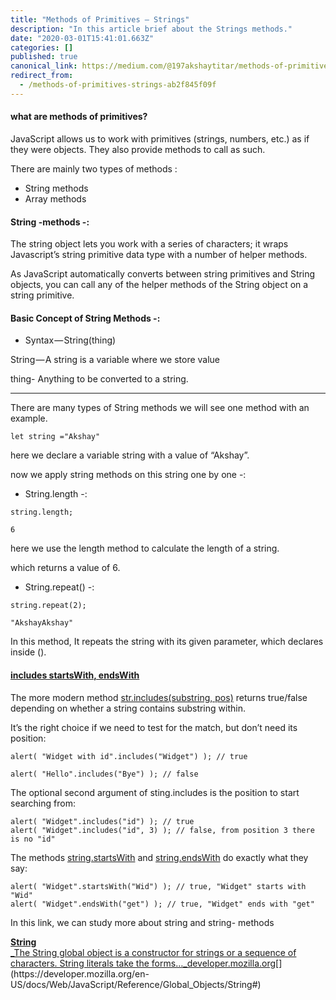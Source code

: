 ```yaml
---
title: "Methods of Primitives — Strings"
description: "In this article brief about the Strings methods."
date: "2020-03-01T15:41:01.663Z"
categories: []
published: true
canonical_link: https://medium.com/@197akshaytitar/methods-of-primitives-strings-ab2f845f09f
redirect_from:
  - /methods-of-primitives-strings-ab2f845f09f
---
```


#### what are methods of primitives?

JavaScript allows us to work with primitives (strings, numbers, etc.) as if they were objects. They also provide methods to call as such.

There are mainly two types of methods :

-   String methods
-   Array methods

#### String -methods -:

The string object lets you work with a series of characters; it wraps Javascript’s string primitive data type with a number of helper methods.

As JavaScript automatically converts between string primitives and String objects, you can call any of the helper methods of the String object on a string primitive.

#### Basic Concept of String Methods -:

-   Syntax — String(thing)

String — A string is a variable where we store value

thing- Anything to be converted to a string.

---

There are many types of String methods we will see one method with an example.

```
let string ="Akshay"
```

here we declare a variable string with a value of “Akshay”.

now we apply string methods on this string one by one -:

-   String.length -:

```
string.length;

6
```

here we use the length method to calculate the length of a string.

which returns a value of 6.

-   String.repeat() -:

```
string.repeat(2);

"AkshayAkshay"
```

In this method, It repeats the string with its given parameter, which declares inside ().

#### [includes startsWith, endsWith](https://javascript.info/string#includes-startswith-endswith)

The more modern method [str.includes(substring, pos)](https://developer.mozilla.org/en-US/docs/Web/JavaScript/Reference/Global_Objects/String/includes) returns true/false depending on whether a string contains substring within.

It’s the right choice if we need to test for the match, but don’t need its position:

```
alert( "Widget with id".includes("Widget") ); // true

alert( "Hello".includes("Bye") ); // false
```

The optional second argument of sting.includes is the position to start searching from:

```
alert( "Widget".includes("id") ); // true
alert( "Widget".includes("id", 3) ); // false, from position 3 there is no "id"
```

The methods [string.startsWith](https://developer.mozilla.org/en-US/docs/Web/JavaScript/Reference/Global_Objects/String/startsWith) and [string.endsWith](https://developer.mozilla.org/en-US/docs/Web/JavaScript/Reference/Global_Objects/String/endsWith) do exactly what they say:

```
alert( "Widget".startsWith("Wid") ); // true, "Widget" starts with "Wid"
alert( "Widget".endsWith("get") ); // true, "Widget" ends with "get"
```

In this link, we can study more about string and string- methods

[**String**  
_The String global object is a constructor for strings or a sequence of characters. String literals take the forms…_developer.mozilla.org](https://developer.mozilla.org/en-US/docs/Web/JavaScript/Reference/Global_Objects/String# "https://developer.mozilla.org/en-US/docs/Web/JavaScript/Reference/Global_Objects/String#")[](https://developer.mozilla.org/en-US/docs/Web/JavaScript/Reference/Global_Objects/String#)
